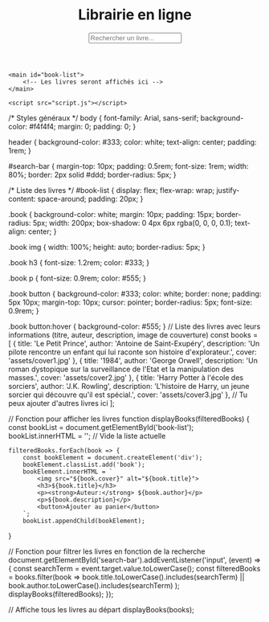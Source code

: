 <!DOCTYPE html>
<html lang="fr">
<head>
    <meta charset="UTF-8">
    <meta name="viewport" content="width=device-width, initial-scale=1.0">
    <title>Librairie en ligne</title> 
    <link rel="stylesheet" href="styles.css">
</head>
<body>
    <header>
        <h1>Librairie en ligne</h1>
        <input type="text" id="search-bar" placeholder="Rechercher un livre...">
    </header>

    <main id="book-list">
        <!-- Les livres seront affichés ici -->
    </main>

    <script src="script.js"></script>
</body>
</html>
/* Styles généraux */
body {
    font-family: Arial, sans-serif;
    background-color: #f4f4f4;
    margin: 0;
    padding: 0;
}

header {
    background-color: #333;
    color: white;
    text-align: center;
    padding: 1rem;
}

#search-bar {
    margin-top: 10px;
    padding: 0.5rem;
    font-size: 1rem;
    width: 80%;
    border: 2px solid #ddd;
    border-radius: 5px;
}

/* Liste des livres */
#book-list {
    display: flex;
    flex-wrap: wrap;
    justify-content: space-around;
    padding: 20px;
}

.book {
    background-color: white;
    margin: 10px;
    padding: 15px;
    border-radius: 5px;
    width: 200px;
    box-shadow: 0 4px 6px rgba(0, 0, 0, 0.1);
    text-align: center;
}

.book img {
    width: 100%;
    height: auto;
    border-radius: 5px;
}

.book h3 {
    font-size: 1.2rem;
    color: #333;
}

.book p {
    font-size: 0.9rem;
    color: #555;
}

.book button {
    background-color: #333;
    color: white;
    border: none;
    padding: 5px 10px;
    margin-top: 10px;
    cursor: pointer;
    border-radius: 5px;
    font-size: 0.9rem;
}

.book button:hover {
    background-color: #555;
}
// Liste des livres avec leurs informations (titre, auteur, description, image de couverture)
const books = [
    { title: 'Le Petit Prince', author: 'Antoine de Saint-Exupéry', description: 'Un pilote rencontre un enfant qui lui raconte son histoire d\'explorateur.', cover: 'assets/cover1.jpg' },
    { title: '1984', author: 'George Orwell', description: 'Un roman dystopique sur la surveillance de l\'Etat et la manipulation des masses.', cover: 'assets/cover2.jpg' },
    { title: 'Harry Potter à l\'école des sorciers', author: 'J.K. Rowling', description: 'L\'histoire de Harry, un jeune sorcier qui découvre qu\'il est spécial.', cover: 'assets/cover3.jpg' },
    // Tu peux ajouter d'autres livres ici
];

// Fonction pour afficher les livres
function displayBooks(filteredBooks) {
    const bookList = document.getElementById('book-list');
    bookList.innerHTML = ''; // Vide la liste actuelle

    filteredBooks.forEach(book => {
        const bookElement = document.createElement('div');
        bookElement.classList.add('book');
        bookElement.innerHTML = `
            <img src="${book.cover}" alt="${book.title}">
            <h3>${book.title}</h3>
            <p><strong>Auteur:</strong> ${book.author}</p>
            <p>${book.description}</p>
            <button>Ajouter au panier</button>
        `;
        bookList.appendChild(bookElement);
}

// Fonction pour filtrer les livres en fonction de la recherche
document.getElementById('search-bar').addEventListener('input', (event) => {
    const searchTerm = event.target.value.toLowerCase();
    const filteredBooks = books.filter(book => 
        book.title.toLowerCase().includes(searchTerm) || 
        book.author.toLowerCase().includes(searchTerm)
    );
    displayBooks(filteredBooks);
});

// Affiche tous les livres au départ
displayBooks(books);


 
